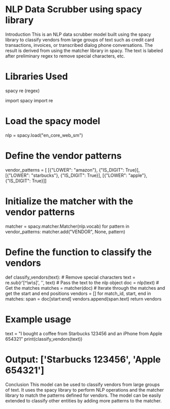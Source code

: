 # NLP Data Scrubber using spacy library
Introduction
This is an NLP data scrubber model built using the spacy library to classify vendors from large groups of text such as credit card transactions, invoices, or transcribed dialog phone conversations. The result is derived from using the matcher library in spacy. The text is labeled after preliminary regex to remove special characters, etc.

# Libraries Used
spacy
re (regex)

import spacy
import re

# Load the spacy model
nlp = spacy.load("en_core_web_sm")

# Define the vendor patterns
vendor_patterns = [
    [{"LOWER": "amazon"}, {"IS_DIGIT": True}],
    [{"LOWER": "starbucks"}, {"IS_DIGIT": True}],
    [{"LOWER": "apple"}, {"IS_DIGIT": True}]]

# Initialize the matcher with the vendor patterns
matcher = spacy.matcher.Matcher(nlp.vocab)
for pattern in vendor_patterns:
    matcher.add("VENDOR", None, pattern)

# Define the function to classify the vendors
def classify_vendors(text):
    # Remove special characters
    text = re.sub(r'[^\w\s]', '', text)
    # Pass the text to the nlp object
    doc = nlp(text)
    # Get the matches
    matches = matcher(doc)
    # Iterate through the matches and get the start and end positions
    vendors = []
    for match_id, start, end in matches:
        span = doc[start:end]
        vendors.append(span.text)
    return vendors

# Example usage
text = "I bought a coffee from Starbucks 123456 and an iPhone from Apple 654321"
print(classify_vendors(text))
# Output: ['Starbucks 123456', 'Apple 654321']


Conclusion
This model can be used to classify vendors from large groups of text. It uses the spacy library to perform NLP operations and the matcher library to match the patterns defined for vendors. The model can be easily extended to classify other entities by adding more patterns to the matcher.
